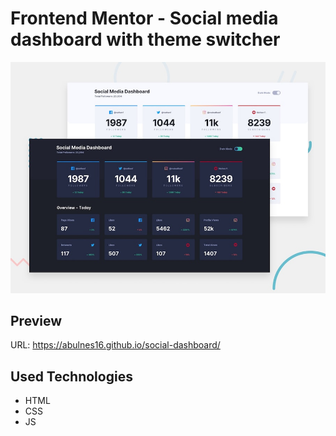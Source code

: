 # Frontend Mentor - Social media dashboard with theme switcher

![Design preview for the Social media dashboard with theme switcher coding challenge](./design/desktop-preview.jpg)

## Preview
URL: https://abulnes16.github.io/social-dashboard/

## Used Technologies
- HTML
- CSS
- JS
